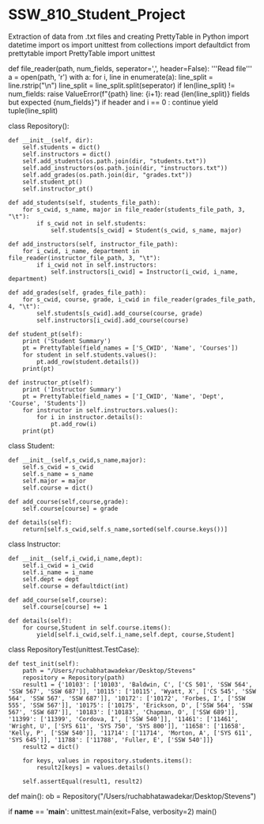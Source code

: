 # SSW_810_Student_Project
Extraction of data from .txt files and creating PrettyTable in Python
import datetime
import os
import unittest
from collections import defaultdict
from prettytable import PrettyTable
import unittest

def file_reader(path, num_fields, seperator=',', header=False):
    '''Read file'''
    a = open(path, 'r')
    with a:
        for i, line in enumerate(a):
            line_split = line.rstrip("\n")
            line_split = line_split.split(seperator)
            if len(line_split) != num_fields:
                raise ValueError(f"{path} line: {i+1}: read {len(line_split)} fields but expected {num_fields}")
            if header and i == 0 :
                continue
            yield tuple(line_split)


class Repository():

    def __init__(self, dir):
        self.students = dict()
        self.instructors = dict()
        self.add_students(os.path.join(dir, "students.txt"))
        self.add_instructors(os.path.join(dir, "instructors.txt"))
        self.add_grades(os.path.join(dir, "grades.txt"))
        self.student_pt()
        self.instructor_pt()

    def add_students(self, students_file_path):
        for s_cwid, s_name, major in file_reader(students_file_path, 3, "\t"):
            if s_cwid not in self.students:
                self.students[s_cwid] = Student(s_cwid, s_name, major)

    def add_instructors(self, instructor_file_path):
        for i_cwid, i_name, department in file_reader(instructor_file_path, 3, "\t"):
            if i_cwid not in self.instructors:
                self.instructors[i_cwid] = Instructor(i_cwid, i_name, department)

    def add_grades(self, grades_file_path):
        for s_cwid, course, grade, i_cwid in file_reader(grades_file_path, 4, "\t"):
            self.students[s_cwid].add_course(course, grade)
            self.instructors[i_cwid].add_course(course)
        
    def student_pt(self):
        print ('Student Summary')
        pt = PrettyTable(field_names = ['S_CWID', 'Name', 'Courses'])
        for student in self.students.values():
            pt.add_row(student.details())
        print(pt)

    def instructor_pt(self):
        print ('Instructor Summary')
        pt = PrettyTable(field_names = ['I_CWID', 'Name', 'Dept', 'Course', 'Students'])
        for instructor in self.instructors.values():
            for i in instructor.details():
                pt.add_row(i)
        print(pt)

class Student:
    
    def __init__(self,s_cwid,s_name,major):
        self.s_cwid = s_cwid
        self.s_name = s_name
        self.major = major
        self.course = dict()
    
    def add_course(self,course,grade):
        self.course[course] = grade

    def details(self):
        return[self.s_cwid,self.s_name,sorted(self.course.keys())]
    
class Instructor:

    def __init__(self,i_cwid,i_name,dept):
        self.i_cwid = i_cwid
        self.i_name = i_name
        self.dept = dept
        self.course = defaultdict(int)
    
    def add_course(self,course):
        self.course[course] += 1
    
    def details(self):
        for course,Student in self.course.items():
            yield[self.i_cwid,self.i_name,self.dept, course,Student]

class RepositoryTest(unittest.TestCase):

    def test_init(self):
        path = "/Users/ruchabhatawadekar/Desktop/Stevens"
        repository = Repository(path)
        result1 = {'10103': ['10103', 'Baldwin, C', ['CS 501', 'SSW 564', 'SSW 567', 'SSW 687']], '10115': ['10115', 'Wyatt, X', ['CS 545', 'SSW 564', 'SSW 567', 'SSW 687']], '10172': ['10172', 'Forbes, I', ['SSW 555', 'SSW 567']], '10175': ['10175', 'Erickson, D', ['SSW 564', 'SSW 567', 'SSW 687']], '10183': ['10183', 'Chapman, O', ['SSW 689']], '11399': ['11399', 'Cordova, I', ['SSW 540']], '11461': ['11461', 'Wright, U', ['SYS 611', 'SYS 750', 'SYS 800']], '11658': ['11658', 'Kelly, P', ['SSW 540']], '11714': ['11714', 'Morton, A', ['SYS 611', 'SYS 645']], '11788': ['11788', 'Fuller, E', ['SSW 540']]}
        result2 = dict()

        for keys, values in repository.students.items():
            result2[keys] = values.details()

        self.assertEqual(result1, result2)

    
def main():
    ob = Repository("/Users/ruchabhatawadekar/Desktop/Stevens")

if __name__ == '__main__':
    unittest.main(exit=False, verbosity=2)
    main()
